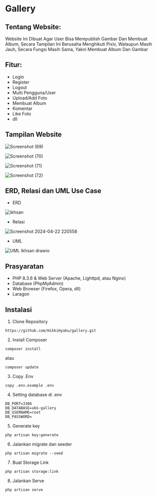 # Gallery

## Tentang Website:

Website Ini Dibuat Agar User Bisa Mempublish Gambar Dan Membuat Album, Secara Tampilan Ini Berusaha Menghikuti Pixiv, Walaupun Masih Jauh, Secara Fungsi Masih Sama, Yakni Membuat Album Dan Gambar

## Fitur:
- Login
- Register
- Logout
- Multi Pengguna/User
- Upload/Add Foto
- Membuat Album
- Komentar
- Like Foto
- dll

## Tampilan Website

![Screenshot (69)](https://github.com/HikkiHyaku/gallery/assets/105845193/3087feb6-ce4e-445b-9e91-39416da99455)

![Screenshot (70)](https://github.com/HikkiHyaku/gallery/assets/105845193/2365b781-0939-4dfe-a826-62574f95ffd9)

![Screenshot (71)](https://github.com/HikkiHyaku/gallery/assets/105845193/00cf0a0f-14c5-444c-a712-f81fd2710262)

![Screenshot (72)](https://github.com/HikkiHyaku/gallery/assets/105845193/277e8a66-ab4e-420c-9903-43033f7e9d23)

## ERD, Relasi dan UML Use Case

- ERD

![ikhsan](https://github.com/HikkiHyaku/gallery/assets/105845193/80bd89c6-37ef-40e3-9be4-4b6f6aea9286)

- Relasi

![Screenshot 2024-04-22 220558](https://github.com/HikkiHyaku/gallery/assets/105845193/fd7724b6-d2b3-4981-8917-4ac18938ce6d)

- UML

![UML Ikhsan drawio](https://github.com/HikkiHyaku/gallery/assets/105845193/770a616c-2c8d-4745-9a18-40939b39d53d)


## Prasyaratan

- PHP 8.3.6 & Web Server (Apache, Lighttpd, atau Nginx)
- Database (PhpMyAdmin)
- Web Browser (Firefox, Opera, dll)
- Laragon

## Instalasi
1. Clone Repository
```
https://github.com/HikkiHyaku/gallery.git
```

2. Install Composer
```
composer install
```
atau
```
composer update
```

3. Copy .Env
```
copy .env.example .env
```

4. Setting database di .env
```
DB_PORT=3306
DB_DATABASE=ukk-gallery
DB_USERNAME=root
DB_PASSWORD=
```

5. Generate key
```
php artisan key:generate
```

6. Jalankan migrate dan seeder
```
php artisan migrate --seed
```

7. Buat Storage Link
```
php artisan storage:link
```

8. Jalankan Serve
```
php artisan serve
```

